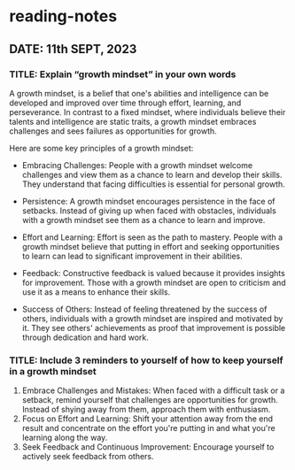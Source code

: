# reading-notes
## DATE: 11th SEPT, 2023
### TITLE: Explain “growth mindset” in your own words

A growth mindset, is a belief that one's abilities and intelligence can be developed and improved over time through effort, learning, and perseverance. In contrast to a fixed mindset, where individuals believe their talents and intelligence are static traits, a growth mindset embraces challenges and sees failures as opportunities for growth.

Here are some key principles of a growth mindset:

- Embracing Challenges: People with a growth mindset welcome challenges and view them as a chance to learn and develop their skills. They understand that facing difficulties is essential for personal growth.

- Persistence: A growth mindset encourages persistence in the face of setbacks. Instead of giving up when faced with obstacles, individuals with a growth mindset see them as a chance to learn and improve.

- Effort and Learning: Effort is seen as the path to mastery. People with a growth mindset believe that putting in effort and seeking opportunities to learn can lead to significant improvement in their abilities.

- Feedback: Constructive feedback is valued because it provides insights for improvement. Those with a growth mindset are open to criticism and use it as a means to enhance their skills.

- Success of Others: Instead of feeling threatened by the success of others, individuals with a growth mindset are inspired and motivated by it. They see others' achievements as proof that improvement is possible through dedication and hard work.

### TITLE: Include 3 reminders to yourself of how to keep yourself in a growth mindset

1. Embrace Challenges and Mistakes: When faced with a difficult task or a setback, remind yourself that challenges are opportunities for growth. Instead of shying away from them, approach them with enthusiasm. 
2. Focus on Effort and Learning: Shift your attention away from the end result and concentrate on the effort you're putting in and what you're learning along the way. 
3. Seek Feedback and Continuous Improvement: Encourage yourself to actively seek feedback from others. 
